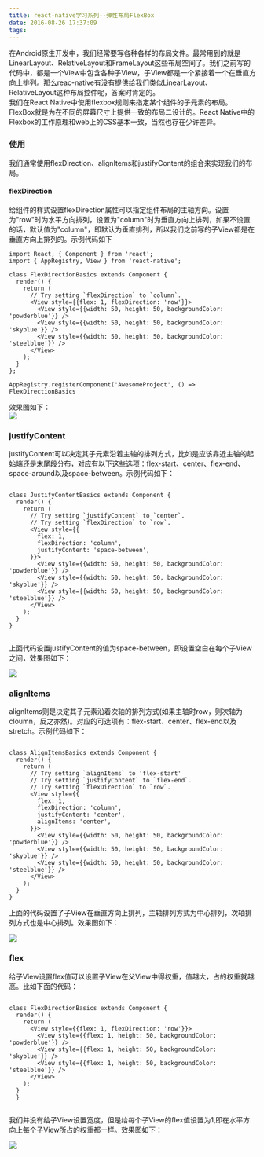 ```yaml
---
title: react-native学习系列--弹性布局FlexBox
date: 2016-08-26 17:37:09
tags:
---
```

在Android原生开发中，我们经常要写各种各样的布局文件。最常用到的就是LinearLayout、RelativeLayout和FrameLayout这些布局空间了。我们之前写的代码中，都是一个View中包含各种子View，子View都是一个紧接着一个在垂直方向上排列。那么reac-native有没有提供给我们类似LinearLayout、RelativeLayout这种布局控件呢，答案时肯定的。  
我们在React Native中使用flexbox规则来指定某个组件的子元素的布局。FlexBox就是为在不同的屏幕尺寸上提供一致的布局二设计的。React Native中的Flexbox的工作原理和web上的CSS基本一致，当然也存在少许差异。

### 使用
我们通常使用flexDirection、alignItems和justifyContent的组合来实现我们的布局。

#### flexDirection
给组件的样式设置flexDirection属性可以指定组件布局的主轴方向。设置为"row"时为水平方向排列，设置为"column"时为垂直方向上排列，如果不设置的话，默认值为"column"，即默认为垂直排列，所以我们之前写的子View都是在垂直方向上排列的。示例代码如下

```
import React, { Component } from 'react';
import { AppRegistry, View } from 'react-native';

class FlexDirectionBasics extends Component {
  render() {
    return (
      // Try setting `flexDirection` to `column`.
      <View style={{flex: 1, flexDirection: 'row'}}>
        <View style={{width: 50, height: 50, backgroundColor: 'powderblue'}} />
        <View style={{width: 50, height: 50, backgroundColor: 'skyblue'}} />
        <View style={{width: 50, height: 50, backgroundColor: 'steelblue'}} />
      </View>
    );
  }
};

AppRegistry.registerComponent('AwesomeProject', () => FlexDirectionBasics

```
效果图如下：  
![](/img/6/flex-demo1.png)

### justifyContent

justifyContent可以决定其子元素沿着主轴的排列方式，比如是应该靠近主轴的起始端还是末尾段分布，对应有以下这些选项：flex-start、center、flex-end、space-around以及space-between。示例代码如下：

```

class JustifyContentBasics extends Component {
  render() {
    return (
      // Try setting `justifyContent` to `center`.
      // Try setting `flexDirection` to `row`.
      <View style={{
        flex: 1,
        flexDirection: 'column',
        justifyContent: 'space-between',
      }}>
        <View style={{width: 50, height: 50, backgroundColor: 'powderblue'}} />
        <View style={{width: 50, height: 50, backgroundColor: 'skyblue'}} />
        <View style={{width: 50, height: 50, backgroundColor: 'steelblue'}} />
      </View>
    );
  }
}


```

上面代码设置justifyContent的值为space-between，即设置空白在每个子View之间，效果图如下：  

![](/img/6/flex-demo2.png)


### alignItems

alignItems则是决定其子元素沿着次轴的排列方式(如果主轴时row，则次轴为cloumn，反之亦然)。对应的可选项有：flex-start、center、flex-end以及stretch。示例代码如下：

```

class AlignItemsBasics extends Component {
  render() {
    return (
      // Try setting `alignItems` to 'flex-start'
      // Try setting `justifyContent` to `flex-end`.
      // Try setting `flexDirection` to `row`.
      <View style={{
        flex: 1,
        flexDirection: 'column',
        justifyContent: 'center',
        alignItems: 'center',
      }}>
        <View style={{width: 50, height: 50, backgroundColor: 'powderblue'}} />
        <View style={{width: 50, height: 50, backgroundColor: 'skyblue'}} />
        <View style={{width: 50, height: 50, backgroundColor: 'steelblue'}} />
      </View>
    );
  }
}

```
上面的代码设置了子View在垂直方向上排列，主轴排列方式为中心排列，次轴排列方式也是中心排列。效果图如下：

![](/img/6/flex-demo3.png)


### flex

给子View设置flex值可以设置子View在父View中得权重，值越大，占的权重就越高。比如下面的代码：

```

class FlexDirectionBasics extends Component {
  render() {
    return (
      <View style={{flex: 1, flexDirection: 'row'}}>
        <View style={{flex: 1, height: 50, backgroundColor: 'powderblue'}} />
        <View style={{flex: 1, height: 50, backgroundColor: 'skyblue'}} />
        <View style={{flex: 1, height: 50, backgroundColor: 'steelblue'}} />
      </View>
    );
  }
  }


```

我们并没有给子View设置宽度，但是给每个子View的flex值设置为1,即在水平方向上每个子View所占的权重都一样。效果图如下：

![](/img/6/flex-demo4.png)












